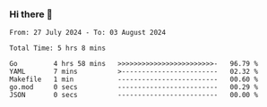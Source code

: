 ### Hi there 👋

<!--
**zhumeme/zhumeme** is a ✨ _special_ ✨ repository because its `README.md` (this file) appears on your GitHub profile.

Here are some ideas to get you started:

- 🔭 I’m currently working on ...
- 🌱 I’m currently learning ...
- 👯 I’m looking to collaborate on ...
- 🤔 I’m looking for help with ...
- 💬 Ask me about ...
- 📫 How to reach me: ...
- 😄 Pronouns: ...
- ⚡ Fun fact: ...
-->

<!--START_SECTION:waka-->

```all_time
From: 27 July 2024 - To: 03 August 2024

Total Time: 5 hrs 8 mins

Go         4 hrs 58 mins   >>>>>>>>>>>>>>>>>>>>>>>>-   96.79 %
YAML       7 mins          >------------------------   02.32 %
Makefile   1 min           -------------------------   00.60 %
go.mod     0 secs          -------------------------   00.29 %
JSON       0 secs          -------------------------   00.00 %
```

<!--END_SECTION:waka-->
